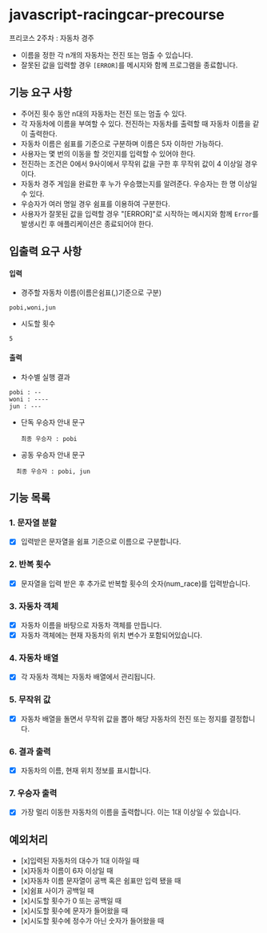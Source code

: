 # javascript-racingcar-precourse

프리코스 2주차 : 자동차 경주

- 이름을 정한 각 n개의 자동차는 전진 또는 멈출 수 있습니다.
- 잘못된 값을 입력할 경우 `[ERROR]`를 메시지와 함께 프로그램을 종료합니다.

## 기능 요구 사항

- 주어진 횟수 동안 n대의 자동차는 전진 또는 멈출 수 있다.
- 각 자동차에 이름을 부여할 수 있다. 전진하는 자동차를 출력할 때 자동차 이름을 같이 출력한다.
- 자동차 이름은 쉼표를 기준으로 구분하며 이름은 5자 이하만 가능하다.
- 사용자는 몇 번의 이동을 할 것인지를 입력할 수 있어야 한다.
- 전진하는 조건은 0에서 9사이에서 무작위 값을 구한 후 무작위 값이 4 이상일 경우이다.
- 자동차 경주 게임을 완료한 후 누가 우승했는지를 알려준다. 우승자는 한 명 이상일 수 있다.
- 우승자가 여러 명일 경우 쉼표를 이용하여 구분한다.
- 사용자가 잘못된 값을 입력할 경우 "[ERROR]"로 시작하는 메시지와 함께 `Error`를 발생시킨 후 애플리케이션은 종료되어야 한다.

## 입출력 요구 사항

#### 입력

- 경주할 자동차 이름(이름은쉼표(,)기준으로 구분)

```
pobi,woni,jun
```

- 시도할 횟수

```
5
```

#### 출력

- 차수별 실행 결과

```
pobi : --
woni : ----
jun : ---
```

- 단독 우승자 안내 문구

  ```
  최종 우승자 : pobi
  ```

- 공동 우승자 안내 문구

```
  최종 우승자 : pobi, jun
```

## 기능 목록

### 1. 문자열 분할

- [x] 입력받은 문자열을 쉼표 기준으로 이름으로 구분합니다.

### 2. 반복 횟수

- [x] 문자열을 입력 받은 후 추가로 반복할 횟수의 숫자(num_race)를 입력받습니다.

### 3. 자동차 객체

- [x] 자동차 이름을 바탕으로 자동차 객체를 만듭니다.
- [x] 자동차 객체에는 현재 자동차의 위치 변수가 포함되어있습니다.

### 4. 자동차 배열

- [x] 각 자동차 객체는 자동차 배열에서 관리됩니다.

### 5. 무작위 값

- [x] 자동차 배열을 돌면서 무작위 값을 뽑아 해당 자동차의 전진 또는 정지를 결정합니다.

### 6. 결과 출력

- [x] 자동차의 이름, 현재 위치 정보를 표시합니다.

### 7. 우승자 출력

- [x] 가장 멀리 이동한 자동차의 이름을 출력합니다. 이는 1대 이상일 수 있습니다.

## 예외처리

- [x]입력된 자동차의 대수가 1대 이하일 때
- [x]자동차 이름이 6자 이상일 때
- [x]자동차 이름 문자열이 공백 혹은 쉼표만 입력 됐을 때
- [x]쉼표 사이가 공백일 때
- [x]시도할 횟수가 0 또는 공백일 때
- [x]시도할 횟수에 문자가 들어왔을 때
- [x]시도할 횟수에 정수가 아닌 숫자가 들어왔을 때

